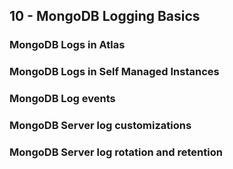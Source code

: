 ## 10 - MongoDB Logging Basics

### MongoDB Logs in Atlas

### MongoDB Logs in Self Managed Instances

### MongoDB Log events

### MongoDB Server log customizations

### MongoDB Server log rotation and retention

